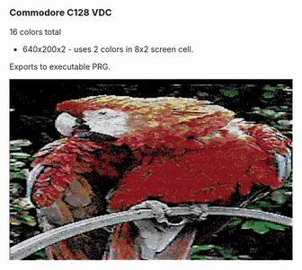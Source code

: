 ### Commodore C128 VDC

16 colors total

*  640x200x2 - uses 2 colors in 8x2 screen cell.

Exports to executable PRG.

![640x200](c128.png)
